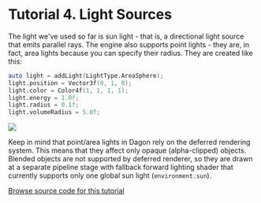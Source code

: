 # Tutorial 4. Light Sources

The light we've used so far is sun light - that is, a directional light source that emits parallel rays. The engine also supports point lights - they are, in fact, area lights because you can specify their radius. They are created like this:
```d
auto light = addLight(LightType.AreaSphere);
light.position = Vector3f(0, 1, 0);
light.color = Color4f(1, 1, 1, 1);
light.energy = 1.0f;
light.radius = 0.1f;
light.volumeRadius = 5.0f;
```

![](https://2.bp.blogspot.com/-C_epqAkvAzY/Www9UBn1_sI/AAAAAAAADZc/8tmbq35vXkwtZ9eiyKsjTfsmv7mvo3gsQCLcBGAs/s1600/Untitled%2B5.jpg)

Keep in mind that point/area lights in Dagon rely on the deferred rendering system. This means that they affect only opaque (alpha-clipped) objects. Blended objects are not supported by deferred renderer, so they are drawn at a separate pipeline stage with fallback forward lighting shader that currently supports only one global sun light (`environment.sun`).

[Browse source code for this tutorial](https://github.com/gecko0307/dagon-tutorials/tree/master/tutorial4)

